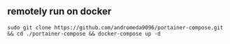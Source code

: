 ## remotely run on docker
```
sudo git clone https://github.com/andromeda9096/portainer-compose.git && cd ./portainer-compose && docker-compose up -d

```
